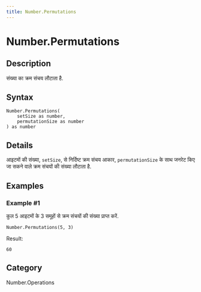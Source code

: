 ```yaml
---
title: Number.Permutations
---
```


# Number.Permutations


## Description

संख्या का क्रम संचय लौटाता है.


## Syntax

```powerquery
Number.Permutations(
    setSize as number,
    permutationSize as number
) as number
```


## Details

आइटमों की संख्या, <code>setSize</code>, से निर्दिष्ट क्रम संचय आकार, <code>permutationSize</code> के साथ जनरेट किए जा सकने वाले क्रम संचयों की संख्या लौटाता है.


## Examples

### Example #1 
कुल 5 आइटमों के 3 समूहों से क्रम संचयों की संख्या प्राप्त करें.
```powerquery
Number.Permutations(5, 3)
```

Result: 
```powerquery
60
```




## Category
Number.Operations
